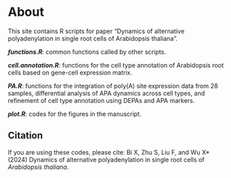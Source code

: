 About
====================
This site contains R scripts for paper “Dynamics of alternative polyadenylation in single root cells of Arabidopsis thaliana”.

**_functions.R_**: common functions called by other scripts. 

**_cell.annotation.R_**: functions for the cell type annotation of Arabidopsis root cells based on gene-cell expression matrix. 

**_PA.R_**: functions for the integration of poly(A) site expression data from 28 samples, differential analysis of APA dynamics across cell types, and refinement of cell type annotation using DEPAs and APA markers. 

**_plot.R_**: codes for the figures in the manuscript.

Citation
---------
If you are using these codes, please cite: Bi X, Zhu S, Liu F, and Wu X* (2024) Dynamics of alternative polyadenylation in single root cells of _Arabidopsis thaliana_.
